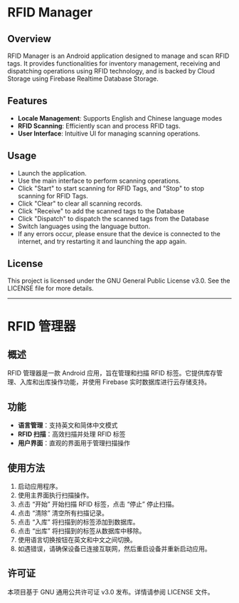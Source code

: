 # RFID Manager

## Overview
RFID Manager is an Android application designed to manage and scan RFID tags. It provides functionalities for inventory management, receiving and dispatching operations using RFID technology, and is backed by Cloud Storage using Firebase Realtime Database Storage.

## Features
- **Locale Management**: Supports English and Chinese language modes
- **RFID Scanning**: Efficiently scan and process RFID tags.
- **User Interface**: Intuitive UI for managing scanning operations.

## Usage
- Launch the application.
- Use the main interface to perform scanning operations.
- Click "Start" to start scanning for RFID Tags, and "Stop" to stop scanning for RFID Tags.
- Click "Clear" to clear all scanning records.
- Click "Receive" to add the scanned tags to the Database
- Click "Dispatch" to dispatch the scanned tags from the Database
- Switch languages using the language button.
- If any errors occur, please ensure that the device is connected to the internet, and try restarting it and launching the app again.

## License
This project is licensed under the GNU General Public License v3.0. See the LICENSE file for more details.

---

# RFID 管理器

## 概述
RFID 管理器是一款 Android 应用，旨在管理和扫描 RFID 标签。它提供库存管理、入库和出库操作功能，并使用 Firebase 实时数据库进行云存储支持。

## 功能
- **语言管理**：支持英文和简体中文模式
- **RFID 扫描**：高效扫描并处理 RFID 标签
- **用户界面**：直观的界面用于管理扫描操作

## 使用方法
1. 启动应用程序。
2. 使用主界面执行扫描操作。
3. 点击 “开始” 开始扫描 RFID 标签，点击 “停止” 停止扫描。
4. 点击 “清除” 清空所有扫描记录。
5. 点击 “入库” 将扫描到的标签添加到数据库。
6. 点击 “出库” 将扫描到的标签从数据库中移除。
7. 使用语言切换按钮在英文和中文之间切换。
8. 如遇错误，请确保设备已连接互联网，然后重启设备并重新启动应用。

## 许可证
本项目基于 GNU 通用公共许可证 v3.0 发布。详情请参阅 LICENSE 文件。